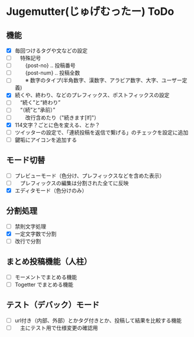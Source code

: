 # Jugemutter(じゅげむったー) ToDo

## 機能

* [x] 毎回つけるタグや文などの設定
* [ ] 　特殊記号
* [ ] 　　{post-no} .. 投稿番号
* [ ] 　　{post-num} .. 投稿全数
* [ ] 　　※ 数字のタイプ(半角数字、漢数字、アラビア数字、大字、ユーザー定義)
* [x] 続くや、終わり、などのプレフィックス、ポストフィックスの設定
* [ ] 　“続く”と“終わり”
* [ ] 　“（続”と“承前）”
* [ ] 　　改行含めたり（"続きます[lf]"）
* [x] 114文字？ごとに色を変える、とか？
* [ ] ツイッターの設定で、「連続投稿を返信で繋げる」のチェックを設定に追加
* [ ] 鍵垢にアイコンを追加する

## モード切替

* [ ] プレビューモード（色分け、プレフィックスなどを含めた表示）
* [ ] 　プレフィックスの編集は分割された全てに反映
* [x] エディタモード（色分けのみ）

## 分割処理

* [ ] 禁則文字処理
* [x] 一定文字数で分割
* [ ] 改行で分割

## まとめ投稿機能（人柱）

* [ ] モーメントでまとめる機能
* [ ] Togetter でまとめる機能

## テスト（デバック）モード

* [ ]  url付き（内部、外部）とかタグ付きとか、投稿して結果を比較する機能
* [ ] 　主にテスト用で仕様変更の確認用
